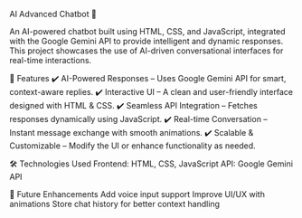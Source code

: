 AI Advanced Chatbot 🤖

An AI-powered chatbot built using HTML, CSS, and JavaScript, integrated with the Google Gemini API to provide intelligent and dynamic responses. This project showcases the use of AI-driven conversational interfaces for real-time interactions.

🚀 Features
✔️ AI-Powered Responses – Uses Google Gemini API for smart, context-aware replies.
✔️ Interactive UI – A clean and user-friendly interface designed with HTML & CSS.
✔️ Seamless API Integration – Fetches responses dynamically using JavaScript.
✔️ Real-time Conversation – Instant message exchange with smooth animations.
✔️ Scalable & Customizable – Modify the UI or enhance functionality as needed.

🛠 Technologies Used
Frontend: HTML, CSS, JavaScript
API: Google Gemini API

📌 Future Enhancements
Add voice input support
Improve UI/UX with animations
Store chat history for better context handling
